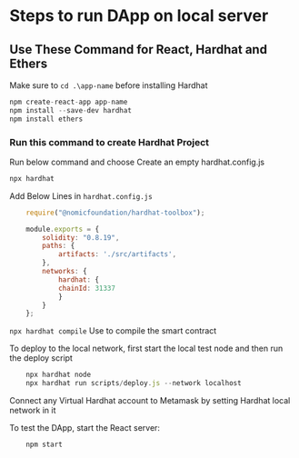 # Steps to run DApp on local server

## Use These Command for React, Hardhat and Ethers

Make sure to `cd .\app-name` before installing Hardhat

```js
npm create-react-app app-name
npm install --save-dev hardhat
npm install ethers
```

### Run this command to create Hardhat Project

Run below command and choose Create an empty hardhat.config.js

```js
npx hardhat
```

Add Below Lines in `hardhat.config.js`

```js
    require("@nomicfoundation/hardhat-toolbox");

    module.exports = {
        solidity: "0.8.19",
        paths: {
            artifacts: './src/artifacts',
        },
        networks: {
            hardhat: {
            chainId: 31337
            }
        }
    };
```

`npx hardhat compile` Use to compile the smart contract

To deploy to the local network, first start the local test node and then run the deploy script

```js
    npx hardhat node
    npx hardhat run scripts/deploy.js --network localhost
```

Connect any Virtual Hardhat account to Metamask by setting Hardhat local network in it

To test the DApp, start the React server:

```js
    npm start
```
